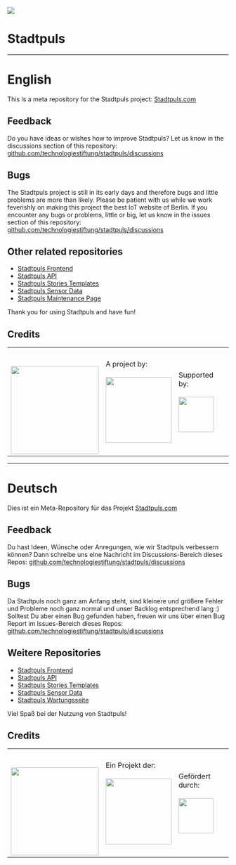![](https://img.shields.io/badge/Built%20with%20%E2%9D%A4%EF%B8%8F-at%20Technologiestiftung%20Berlin-blue)

# Stadtpuls

---

# English

This is a meta repository for the Stadtpuls project: [Stadtpuls.com](https://www.stadtpuls.com)

## Feedback

Do you have ideas or wishes how to improve Stadtpuls? Let us know in the discussions section of this repository: [github.com/technologiestiftung/stadtpuls/discussions](https://github.com/technologiestiftung/stadtpuls/discussions)

## Bugs

The Stadtpuls project is still in its early days and therefore bugs and little problems are more than likely. Please be patient with us while we work feverishly on making this project the best IoT website of Berlin. If you encounter any bugs or problems, little or big, let us know in the issues section of this repository: [github.com/technologiestiftung/stadtpuls/discussions](https://github.com/technologiestiftung/stadtpuls/discussions)

## Other related repositories

- [Stadtpuls Frontend](https://github.com/technologiestiftung/stadtpuls-frontend)
- [Stadtpuls API](https://github.com/technologiestiftung/stadtpuls-api)
- [Stadtpuls Stories Templates](https://github.com/technologiestiftung/stadtpuls-story-template)
- [Stadtpuls Sensor Data](https://github.com/technologiestiftung/stadtpuls-sensors)
- [Stadtpuls Maintenance Page](https://github.com/technologiestiftung/stadtpuls-maintenance-page)

Thank you for using Stadtpuls and have fun!

## Credits

<table>
  <tr>
    <td>
      <a src="https://citylab-berlin.org/de/start/">
        <br />
        <br />
        <img width="200" src="https://citylab-berlin.org/wp-content/uploads/2021/05/citylab-logo.svg" />
      </a>
    </td>
    <td>
      A project by: <a src="https://www.technologiestiftung-berlin.de/">
        <br />
        <br />
        <img width="150" src="https://citylab-berlin.org/wp-content/uploads/2021/05/tsb.svg" />
      </a>
    </td>
    <td>
      Supported by: <a src="https://www.berlin.de/rbmskzl/">
        <br />
        <br />
        <img width="80" src="https://citylab-berlin.org/wp-content/uploads/2021/12/B_RBmin_Skzl_Logo_DE_V_PT_RGB-300x200.png" />
      </a>
    </td>
  </tr>
</table>

---

# Deutsch

Dies ist ein Meta-Repository für das Projekt [Stadtpuls.com](https://www.stadtpuls.com)

## Feedback

Du hast Ideen, Wünsche oder Anregungen, wie wir Stadtpuls verbessern können? Dann schreibe uns eine Nachricht im Discussions-Bereich dieses Repos: [github.com/technologiestiftung/stadtpuls/discussions](https://github.com/technologiestiftung/stadtpuls/discussions)

## Bugs

Da Stadtpuls noch ganz am Anfang steht, sind kleinere und größere Fehler und Probleme noch ganz normal und unser Backlog entsprechend lang :) Solltest Du aber einen Bug gefunden haben, freuen wir uns über einen Bug Report im Issues-Bereich dieses Repos: [github.com/technologiestiftung/stadtpuls/discussions](https://github.com/technologiestiftung/stadtpuls/discussions)

## Weitere Repositories

- [Stadtpuls Frontend](https://github.com/technologiestiftung/stadtpuls-frontend)
- [Stadtpuls API](https://github.com/technologiestiftung/stadtpuls-api)
- [Stadtpuls Stories Templates](https://github.com/technologiestiftung/stadtpuls-story-template)
- [Stadtpuls Sensor Data](https://github.com/technologiestiftung/stadtpuls-sensors)
- [Stadtpuls Wartungsseite](https://github.com/technologiestiftung/stadtpuls-maintenance-page)

Viel Spaß bei der Nutzung von Stadtpuls!

## Credits

<table>
  <tr>
    <td>
      <a src="https://citylab-berlin.org/de/start/">
        <br />
        <br />
        <img width="200" src="https://citylab-berlin.org/wp-content/uploads/2021/05/citylab-logo.svg" />
      </a>
    </td>
    <td>
      Ein Projekt der: <a src="https://www.technologiestiftung-berlin.de/">
        <br />
        <br />
        <img width="150" src="https://citylab-berlin.org/wp-content/uploads/2021/05/tsb.svg" />
      </a>
    </td>
    <td>
      Gefördert durch: <a src="https://www.berlin.de/rbmskzl/">
        <br />
        <br />
        <img width="80" src="https://citylab-berlin.org/wp-content/uploads/2021/12/B_RBmin_Skzl_Logo_DE_V_PT_RGB-300x200.png" />
      </a>
    </td>
  </tr>
</table>
